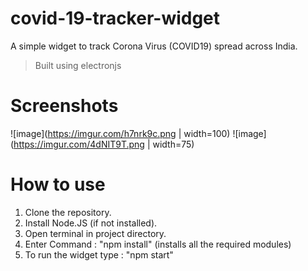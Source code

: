 # covid-19-tracker-widget
A simple widget to track Corona Virus (COVID19) spread across India.
> Built using electronjs

# Screenshots
![image](https://imgur.com/h7nrk9c.png | width=100)
![image](https://imgur.com/4dNIT9T.png | width=75)

# How to use
1. Clone the repository.
2. Install Node.JS (if not installed).
3. Open terminal in project directory.
4. Enter Command : "npm install" (installs all the required modules)
5. To run the widget type : "npm start"
